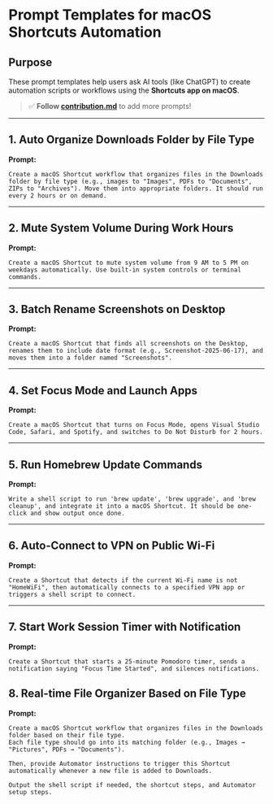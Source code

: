 # **Prompt Templates for macOS Shortcuts Automation**

## **Purpose**

These prompt templates help users ask AI tools (like ChatGPT) to create automation scripts or workflows using the **Shortcuts app on macOS**.

> ✅ **Follow [contribution.md](../CONTRIBUTING.md)** to add more prompts!

---

## 1. Auto Organize Downloads Folder by File Type

**Prompt:**

```
Create a macOS Shortcut workflow that organizes files in the Downloads folder by file type (e.g., images to "Images", PDFs to "Documents", ZIPs to "Archives"). Move them into appropriate folders. It should run every 2 hours or on demand.
```

---

## 2. Mute System Volume During Work Hours

**Prompt:**

```
Create a macOS Shortcut to mute system volume from 9 AM to 5 PM on weekdays automatically. Use built-in system controls or terminal commands.
```

---

## 3. Batch Rename Screenshots on Desktop

**Prompt:**

```
Create a macOS Shortcut that finds all screenshots on the Desktop, renames them to include date format (e.g., Screenshot-2025-06-17), and moves them into a folder named "Screenshots".
```

---

## 4. Set Focus Mode and Launch Apps

**Prompt:**

```
Create a macOS Shortcut that turns on Focus Mode, opens Visual Studio Code, Safari, and Spotify, and switches to Do Not Disturb for 2 hours.
```

---

## 5. Run Homebrew Update Commands

**Prompt:**

```
Write a shell script to run 'brew update', 'brew upgrade', and 'brew cleanup', and integrate it into a macOS Shortcut. It should be one-click and show output once done.
```

---

## 6. Auto-Connect to VPN on Public Wi-Fi

**Prompt:**

```
Create a Shortcut that detects if the current Wi-Fi name is not "HomeWiFi", then automatically connects to a specified VPN app or triggers a shell script to connect.
```

---

## 7. Start Work Session Timer with Notification

**Prompt:**

```
Create a Shortcut that starts a 25-minute Pomodoro timer, sends a notification saying "Focus Time Started", and silences notifications.
```

## 8. Real-time File Organizer Based on File Type  

**Prompt:**

```
Create a macOS Shortcut workflow that organizes files in the Downloads folder based on their file type.
Each file type should go into its matching folder (e.g., Images → "Pictures", PDFs → "Documents").

Then, provide Automator instructions to trigger this Shortcut automatically whenever a new file is added to Downloads.

Output the shell script if needed, the shortcut steps, and Automator setup steps.
```